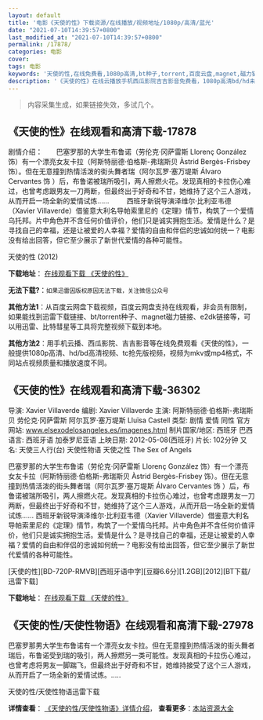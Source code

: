 ```yaml
---
layout: default
title: '电影《天使的性》下载资源/在线播放/视频地址/1080p/高清/蓝光'
date: "2021-07-10T14:39:57+0800"
last_modified_at: "2021-07-10T14:39:57+0800"
permalink: /17878/
categories: 电影
cover:
tags: 电影
keywords: '天使的性,在线免费看,1080p高清,bt种子,torrent,百度云盘,magnet,磁力链,迅雷下载资源'
description: '《天使的性》在线云播放手机西瓜影院吉吉影音免费看，1080p高清bd/hd未删减完整版和tc抢先枪版，mkv/mp4格式，附带bt/torrent种子、magnet/磁力链、百度云盘、网盘资源迅雷下载链接'
---
```


>内容采集生成，如果链接失效，多试几个。


## 《天使的性》在线观看和高清下载-17878

剧情介绍：　　巴塞罗那的大学生布鲁诺（劳伦克·冈萨雷斯 Llorenç González 饰）有一个漂亮女友卡拉（阿斯特丽德·伯格斯-弗瑞斯贝 Àstrid Bergès-Frisbey 饰）。但在无意撞到热情活泼的街头舞者瑞（阿尔瓦罗·塞万堤斯 Álvaro Cervantes 饰 ）后，布鲁诺被瑞所吸引，两人擦燃火花。发现真相的卡拉伤心难过，也曾考虑跟男友一刀两断，但最终出于好奇和不甘，她维持了这个三人游戏，从而开启一场全新的爱情试炼......  　　西班牙新锐导演泽维尔·比利亚韦德（Xavier Villaverde）借鉴意大利名导帕索里尼的《定理》情节，构筑了一个爱情乌托邦。片中角色并不含任何价值评价，他们只是诚实拥抱生活。爱情是什么？是寻找自己的幸福，还是让被爱的人幸福？爱情的自由和伴侣的忠诚如何统一？电影没有给出回答，但它至少展示了新世代爱情的各种可能性。


天使的性 (2012)

**下载地址**： [在线观看下载 《天使的性》](https://www.btbtdy.me/btdy/dy3345.html) 


**无法下载?**：`如果迅雷因版权原因无法下载，关注微信公众号 `

**其他方法1**：从百度云网盘下载视频，百度云网盘支持在线观看，非会员有限制，如果能找到迅雷下载链接、bt/torrent种子、magnet磁力链接、e2dk链接等，可以用迅雷、比特彗星等工具将完整视频下载到本地。

**其他方法2**：用手机云播、西瓜影院、吉吉影音等在线免费观看《天使的性》，一般提供1080p高清、hd/bd高清视频、tc抢先版视频，视频为mkv或mp4格式，不同站点视频质量和播放速度不同。


## 《天使的性》在线观看和高清下载-36302

导演: Xavier Villaverde 编剧: Xavier Villaverde 主演: 阿斯特丽德·伯格斯-弗瑞斯贝 劳伦克·冈萨雷斯 阿尔瓦罗·塞万堤斯 Lluïsa Castell 类型: 剧情 爱情 同性 官方网站: www.elsexodelosangeles.es/imagenes.html 制片国家/地区: 西班牙 巴西 语言: 西班牙语 加泰罗尼亚语 上映日期: 2012-05-08(西班牙) 片长: 102分钟 又名: 天使三人行(台) 天使性物语 天使之性 The Sex of Angels

巴塞罗那的大学生布鲁诺（劳伦克·冈萨雷斯 Llorenç González 饰）有一个漂亮女友卡拉（阿斯特丽德·伯格斯-弗瑞斯贝 Àstrid Bergès-Frisbey 饰）。但在无意撞到热情活泼的街头舞者瑞（阿尔瓦罗·塞万堤斯 Álvaro Cervantes 饰 ）后，布鲁诺被瑞所吸引，两人擦燃火花。发现真相的卡拉伤心难过，也曾考虑跟男友一刀两断，但最终出于好奇和不甘，她维持了这个三人游戏，从而开启一场全新的爱情试炼…… 西班牙新锐导演泽维尔·比利亚韦德（Xavier Villaverde）借鉴意大利名导帕索里尼的《定理》情节，构筑了一个爱情乌托邦。片中角色并不含任何价值评价，他们只是诚实拥抱生活。爱情是什么？是寻找自己的幸福，还是让被爱的人幸福？爱情的自由和伴侣的忠诚如何统一？电影没有给出回答，但它至少展示了新世代爱情的各种可能性。


[天使的性][BD-720P-RMVB][西班牙语中字][豆瓣6.6分][1.2GB][2012][BT下载/迅雷下载]

**下载地址**： [在线观看下载 《天使的性》](https://www.btdx8.com/torrent/the_sex_of_angels_2012.html) 


## 《天使的性/天使性物语》在线观看和高清下载-27978

巴塞罗那男大学生布鲁诺有一个漂亮女友卡拉。但在无意撞到热情活泼的街头舞者瑞后，布鲁诺受到瑞的吸引，两人擦燃另一类可能性。发现真相的卡拉伤心难过，也曾考虑将男友一脚踹飞，但最终出于好奇和不甘，她维持接受了这个三人游戏，从而开启了一场全新的爱情试炼。.....


天使的性/天使性物语迅雷下载

**详情查看**： [《天使的性/天使性物语》详情介绍](/movie/27978/)， **查看更多**：[本站资源大全](/movie/t/all/)

